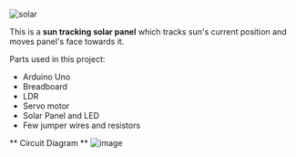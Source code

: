 ![solar](https://user-images.githubusercontent.com/106465753/233475231-044997f4-dad6-49cf-98e5-b03a3f0aeb9a.gif)

This is a **sun tracking solar panel** which tracks sun's current position and moves panel's face towards it.  
  
Parts used in this project:
- Arduino Uno
- Breadboard
- LDR
- Servo motor
- Solar Panel and LED
- Few jumper wires and resistors
  
** Circuit Diagram **
![image](https://user-images.githubusercontent.com/106465753/234077721-e973ff0e-5604-4d8b-9e90-684f44302ee7.png)
